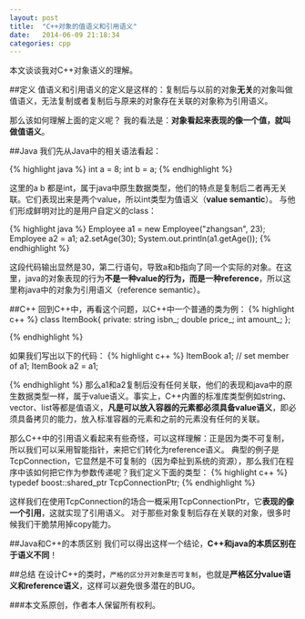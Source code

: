```yaml
---
layout: post
title:  "C++对象的值语义和引用语义"
date:   2014-06-09 21:18:34
categories: cpp
---
```




本文谈谈我对C++对象语义的理解。

##定义
值语义和引用语义的定义是这样的：复制后与以前的对象**无关**的对象叫做值语义，无法复制或者复制后与原来的对象存在关联的对象称为引用语义。

那么该如何理解上面的定义呢？ 我的看法是：**对象看起来表现的像一个值，就叫做值语义**。

##Java
我们先从Java中的相关语法看起：

{% highlight java %}
    int a = 8;
    int b = a;
{% endhighlight %}

这里的a b 都是int，属于java中原生数据类型，他们的特点是复制后二者再无关联。它们表现出来是两个value，所以int类型为值语义（**value semantic**）。
与他们形成鲜明对比的是用户自定义的class：

{% highlight java %}
    Employee a1 = new Employee("zhangsan", 23);
    Employee a2 = a1;
    a2.setAge(30);
    System.out.println(a1.getAge());
{% endhighlight %}

这段代码输出显然是30，第二行语句，导致a和b指向了同一个实际的对象。在这里，java的对象表现的行为**不是一种value的行为，而是一种reference**，所以这里称java中的对象为引用语义（reference semantic）。

##C++
回到C++中，再看这个问题，以C++中一个普通的类为例：
{% highlight c++ %}
class ItemBook{
private:
	string isbn_;
	double price_;
	int amount_;
};

{% endhighlight %}

如果我们写出以下的代码：
{% highlight c++ %}
ItemBook a1;
// set member of a1;
ItemBook a2 = a1;

{% endhighlight %}
那么a1和a2复制后没有任何关联，他们的表现和java中的原生数据类型一样，属于value语义。事实上，C++内置的标准库类型例如string、vector、list等都是值语义，**凡是可以放入容器的元素都必须具备value语义**，即必须具备拷贝的能力，放入标准容器的元素和之前的元素没有任何的关联。

那么C++中的引用语义看起来有些奇怪，可以这样理解：正是因为类不可复制，所以我们可以采用智能指针，来把它们转化为reference语义。
典型的例子是TcpConnection，它显然是不可复制的（因为牵扯到系统的资源），那么我们在程序中该如何把它作为参数传递呢？我们定义下面的类型：
{% highlight c++ %}
typedef boost::shared_ptr<TcpConnection> TcpConnectionPtr;
{% endhighlight %}

这样我们在使用TcpConnection的场合一概采用TcpConnectionPtr，它**表现的像一个引用**，这就实现了引用语义。
对于那些对象复制后存在关联的对象，很多时候我们干脆禁用掉copy能力。

##Java和C++的本质区别
我们可以得出这样一个结论，**C++和java的本质区别在于语义不同**！

##总结
在设计C++的类时，`严格的区分开对象是否可复制`，也就是**严格区分value语义和reference语义**，这样可以避免很多潜在的BUG。

###本文系原创，作者本人保留所有权利。







